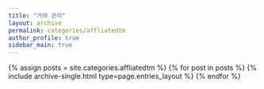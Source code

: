 ```yaml
---
title: "거래 관리"
layout: archive
permalink: categories/affliatedtm
author_profile: true
sidebar_main: true
---
```



{% assign posts = site.categories.affliatedtm %}
{% for post in posts %} {% include archive-single.html type=page.entries_layout %} {% endfor %}
